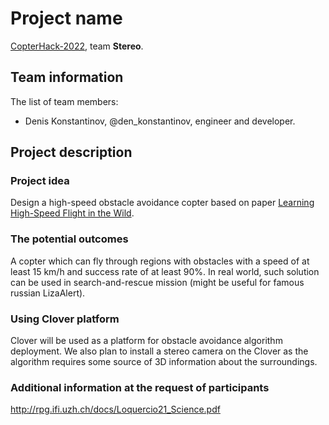 # Project name

[CopterHack-2022](copterhack2022.md), team **Stereo**.

## Team information

The list of team members:

* Denis Konstantinov, @den_konstantinov, engineer and developer.

## Project description

### Project idea

Design a high-speed obstacle avoidance copter based on paper [Learning High-Speed Flight in the Wild](http://rpg.ifi.uzh.ch/docs/Loquercio21_Science.pdf).

### The potential outcomes

A copter which can fly through regions with obstacles with a speed of at least 15 km/h and success rate of at least 90%. In real world, such solution 
can be used in search-and-rescue mission (might be useful for famous russian LizaAlert).

### Using Clover platform

Clover will be used as a platform for obstacle avoidance algorithm deployment. We also plan to install a stereo camera on the Clover as the algorithm 
requires some source of 3D information about the surroundings.

### Additional information at the request of participants

http://rpg.ifi.uzh.ch/docs/Loquercio21_Science.pdf
